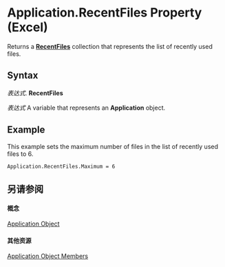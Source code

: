 
# Application.RecentFiles Property (Excel)

Returns a  **[RecentFiles](e33ae942-0444-0631-be08-386366b6ebdb.md)** collection that represents the list of recently used files.


## Syntax

 _表达式_. **RecentFiles**

 _表达式_ A variable that represents an **Application** object.


## Example

This example sets the maximum number of files in the list of recently used files to 6.


```
Application.RecentFiles.Maximum = 6
```


## 另请参阅


#### 概念


[Application Object](19b73597-5cf9-4f56-8227-b5211f657f6f.md)
#### 其他资源


[Application Object Members](http://msdn.microsoft.com/library/4cb9ca42-8d07-cc9c-2d80-4eb9a5921e1e%28Office.15%29.aspx)